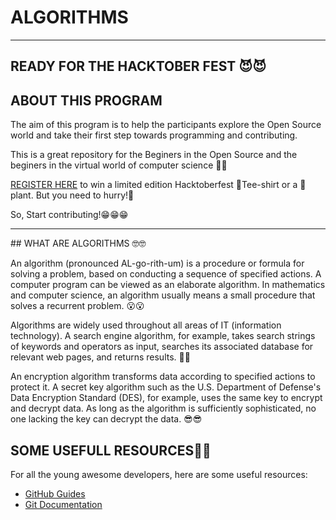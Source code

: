 # ALGORITHMS

<hr>

## READY FOR THE HACKTOBER FEST 😈😈

## ABOUT THIS PROGRAM

The aim of this program is to help the participants explore the Open Source world and take their first step towards programming and contributing.

This is a great repository for the Beginers in the Open Source and the beginers in the virtual world of computer science 🤩🤩

[REGISTER HERE](https://hacktoberfest.digitalocean.com/) to win a limited edition Hacktoberfest 👕Tee-shirt or a 🎍plant. But you need to hurry!🥶

So, Start contributing!😁😁😁

<hr>
## WHAT ARE ALGORITHMS 🤓🤓

<p>

An algorithm (pronounced AL-go-rith-um) is a procedure or formula for solving a problem, based on conducting a sequence of specified actions. A computer program can be viewed as an elaborate algorithm. In mathematics and computer science, an algorithm usually means a small procedure that solves a recurrent problem. 😮😮

Algorithms are widely used throughout all areas of IT (information technology). A search engine algorithm, for example, takes search strings of keywords and operators as input, searches its associated database for relevant web pages, and returns results. 🤩🤩

An encryption algorithm transforms data according to specified actions to protect it. A secret key algorithm such as the U.S. Department of Defense's Data Encryption Standard (DES), for example, uses the same key to encrypt and decrypt data. As long as the algorithm is sufficiently sophisticated, no one lacking the key can decrypt the data. 😎😎
</p>


## SOME USEFULL RESOURCES🤖🤖

For all the young awesome developers, here are some useful resources:

- [GitHub Guides](https://guides.github.com/)
- [Git Documentation](https://git-scm.com/docs)

